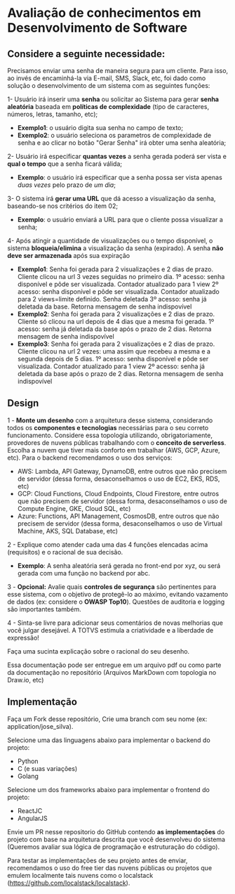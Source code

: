 # Avaliação de conhecimentos em Desenvolvimento de Software

## Considere a seguinte necessidade:
 
Precisamos enviar uma senha de maneira segura para um cliente. Para isso, ao invés de encaminhá-la via E-mail, SMS, Slack, etc, foi dado como solução o desenvolvimento de um sistema com as seguintes funções:
 
1- Usuário irá inserir uma <strong>senha</strong> ou solicitar ao Sistema para gerar <strong>senha aleatória</strong> baseada em <strong>políticas de complexidade</strong> (tipo de caracteres, números, letras, tamanho, etc); 
- **Exemplo1**: o usuário digita sua senha no campo de texto;
- **Exemplo2**: o usuário seleciona os parametros de complexidade de senha e ao clicar no botão "Gerar Senha" irá obter uma senha aleatória;

2- Usuário irá especificar <strong>quantas vezes</strong> a senha gerada poderá ser vista e <strong>qual o tempo</strong> que a senha ficará válida;
- **Exemplo**: o usuário irá especificar que a senha possa ser vista apenas <em>duas vezes</em> pelo prazo de <em>um dia</em>;

3- O sistema irá <strong>gerar uma URL</strong> que dá acesso a visualização da senha, baseando-se nos critérios do item 02;
- **Exemplo**: o usuário enviará a URL para que o cliente possa visualizar a senha;

4- Após atingir a quantidade de visualizações ou o tempo disponível, o sistema <strong>bloqueia/elimina</strong> a visualização da senha (expirado).
A senha <strong>não deve ser armazenada</strong> após sua expiração
- **Exemplo1**: 
    Senha foi gerada para 2 visualizações e 2 dias de prazo. 
    Cliente clicou na url 3 vezes seguidas no primeiro dia.
    1º acesso: senha disponível e pôde ser visualizada. Contador atualizado para 1 view
    2º acesso: senha disponível e pôde ser visualizada. Contador atualizado para 2 views=limite definido. Senha deletada
    3º acesso: senha já deletada da base. Retorna mensagem de senha indispovível
- **Exemplo2**: 
    Senha foi gerada para 2 visualizações e 2 dias de prazo. 
    Cliente só clicou na url depois de 4 dias que a mesma foi gerada.
    1º acesso: senha já deletada da base após o prazo de 2 dias. Retorna mensagem de senha indispovível
- **Exemplo3**: 
    Senha foi gerada para 2 visualizações e 2 dias de prazo. 
    Cliente clicou na url 2 vezes: uma assim que recebeu a mesma e a segunda depois de 5 dias.
    1º acesso: senha disponível e pôde ser visualizada. Contador atualizado para 1 view
    2º acesso: senha já deletada da base após o prazo de 2 dias. Retorna mensagem de senha indispovível

## Design

1 - <strong>Monte um desenho</strong> com a arquitetura desse sistema, considerando todos os <strong>componentes e tecnologias</strong> necessárias para o seu correto funcionamento. Considere essa topologia utilizando, obrigatoriamente, provedores de nuvens públicas trabalhando com o <strong>conceito de serverless</strong>. Escolha a nuvem que tiver mais conforto em trabalhar (AWS, GCP, Azure, etc). Para o backend recomendamos o uso dos serviços:
- AWS: Lambda, API Gateway, DynamoDB, entre outros que não precisem de servidor (dessa forma, desaconselhamos o uso de EC2, EKS, RDS, etc)
- GCP: Cloud Functions, Cloud Endpoints, Cloud Firestore, entre outros que não precisem de servidor (dessa forma, desaconselhamos o uso de Compute Engine, GKE, Cloud SQL, etc)
- Azure: Functions, API Management, CosmosDB, entre outros que não precisem de servidor (dessa forma, desaconselhamos o uso de Virtual Machine, AKS, SQL Database, etc)
 
2 - Explique como atender cada uma das 4 funções elencadas acima (requisítos) e o racional de sua decisão. 
- **Exemplo**: A senha aleatória será gerada no front-end por xyz, ou será gerada com uma função no backend por abc.
 
3 - <strong>Opcional:</strong> Avalie quais <strong>controles de segurança</strong> são pertinentes para esse sistema, com o objetivo de protegê-lo ao máximo, evitando vazamento de dados (ex: considere o <strong>OWASP Top10</strong>). Questões de auditoria e logging são importantes também. 

4 - Sinta-se livre para adicionar seus comentários de novas melhorias que você julgar desejável. A TOTVS estimula a criatividade e a liberdade de expressão!
 
Faça uma sucinta explicação sobre o racional do seu desenho.

Essa documentação pode ser entregue em um arquivo pdf ou como parte da documentação no repositório (Arquivos MarkDown com topologia no Draw.io, etc)

## Implementação

Faça um Fork desse repositório, Crie uma branch com seu nome (ex: application/jose_silva). 

Selecione uma das linguagens abaixo para implementar o backend do projeto:
- Python
- C (e suas variações)
- Golang

Selecione um dos frameworks abaixo para implementar o frontend do projeto:
- ReactJC
- AngularJS

Envie um PR nesse repositorio do GitHub contendo <strong>as implementações</strong> do projeto com base na arquitetura descrita que você desenvolveu do sistema (Queremos avaliar sua lógica de programação e estruturação do código). 

Para testar as implementações de seu projeto antes de enviar, recomendamos o uso do free tier das nuvens públicas ou projetos que emulem localmente tais nuvens como o localstack (https://github.com/localstack/localstack).